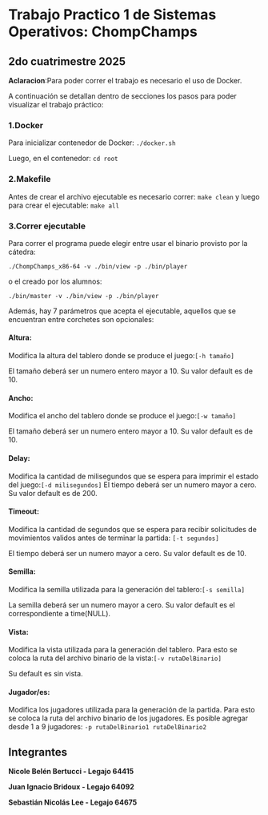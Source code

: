 # Trabajo Practico 1 de Sistemas Operativos: ChompChamps
## 2do cuatrimestre 2025

**Aclaracion**:Para poder correr el trabajo es necesario el uso de Docker.

A continuación se detallan dentro de secciones los pasos para poder visualizar el trabajo práctico:

### 1.Docker
Para inicializar contenedor de Docker:
    ```./docker.sh``` 

Luego, en el contenedor:
    ```cd root```

### 2.Makefile
Antes de crear el archivo ejecutable es necesario correr:
    ```make clean```
y luego para crear el ejecutable:
    ```make all```

### 3.Correr ejecutable
Para correr el programa puede elegir entre usar el binario provisto por la cátedra: 

    ./ChompChamps_x86-64 -v ./bin/view -p ./bin/player
    
o el creado por los alumnos:

    ./bin/master -v ./bin/view -p ./bin/player

Además, hay 7 parámetros que acepta el ejecutable, aquellos que se encuentran entre corchetes son opcionales:
#### Altura:
Modifica la altura del tablero donde se produce el juego:```[-h tamaño]```

El tamaño deberá ser un numero entero mayor a 10. Su valor default es de 10.
#### Ancho:
Modifica el ancho del tablero donde se produce el juego:```[-w tamaño]```
 
El tamaño deberá ser un numero entero mayor a 10. Su valor default es de 10.
#### Delay:
Modifica la cantidad de milisegundos que se espera para imprimir el estado del juego:```[-d milisegundos]```
El tiempo deberá ser un numero mayor a cero. Su valor default es de 200.

#### Timeout:
Modifica la cantidad de segundos que se espera para recibir solicitudes de movimientos validos antes de terminar la partida: ```[-t segundos]```

El tiempo deberá ser un numero mayor a cero. Su valor default es de 10.


#### Semilla:
Modifica la semilla utilizada para la generación del tablero:```[-s semilla]```

La semilla deberá ser un numero mayor a cero. Su valor default es el correspondiente a time(NULL).


#### Vista:
Modifica la vista utilizada para la generación del tablero. Para esto se coloca la ruta del archivo binario de la vista:```[-v rutaDelBinario]```

Su default es sin vista.

#### Jugador/es:
Modifica los jugadores utilizada para la generación de la partida. Para esto se coloca la ruta del archivo binario de los jugadores. Es posible agregar desde 1 a 9 jugadores:
```-p rutaDelBinario1 rutaDelBinario2```

## Integrantes
**Nicole Belén Bertucci - Legajo 64415**

**Juan Ignacio Bridoux - Legajo 64092**

**Sebastián Nicolás Lee - Legajo 64675**


